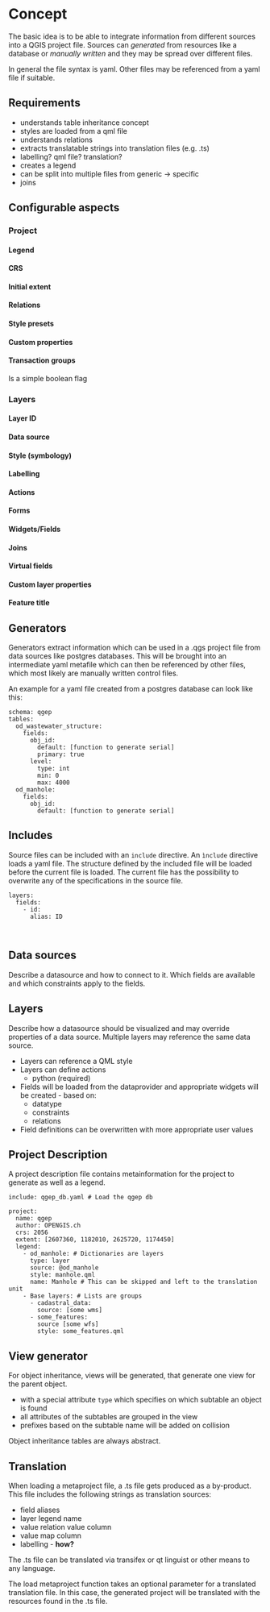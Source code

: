
Concept
=======

The basic idea is to be able to integrate information from different sources
into a QGIS project file. Sources can *generated* from resources like a database
or *manually written* and they may be spread over different files.

In general the file syntax is yaml. Other files may be referenced from a yaml
file if suitable.

Requirements
------------

  * understands table inheritance concept
  * styles are loaded from a qml file
  * understands relations
  * extracts translatable strings into translation files (e.g. .ts)
  * labelling? qml file? translation?
  * creates a legend
  * can be split into multiple files from generic → specific
  * joins

Configurable aspects
--------------------

### Project

#### Legend

#### CRS

#### Initial extent

#### Relations

#### Style presets

#### Custom properties

#### Transaction groups

Is a simple boolean flag



### Layers

#### Layer ID

#### Data source

#### Style (symbology)

#### Labelling

#### Actions

#### Forms

#### Widgets/Fields

#### Joins

#### Virtual fields

#### Custom layer properties

#### Feature title


## Generators

Generators extract information which can be used in a .qgs project file from
data sources like postgres databases. This will be brought into an intermediate
yaml metafile which can then be referenced by other files, which most likely
are manually written control files.

An example for a yaml file created from a postgres database can look like this:

```
schema: qgep
tables:
  od_wastewater_structure:
    fields:
      obj_id:
        default: [function to generate serial]
        primary: true
      level:
        type: int
        min: 0
        max: 4000
  od_manhole:
    fields:
      obj_id:
        default: [function to generate serial]
```

## Includes

Source files can be included with an `include` directive. An `ìnclude` directive
loads a yaml file. The structure defined by the included file will be loaded
before the current file is loaded. The current file has the possibility to overwrite
any of the specifications in the source file.

```
layers:
  fields:
    - id:
      alias: ID
      
  
```

## Data sources

Describe a datasource and how to connect to it. Which fields are available and which constraints apply to the fields.

Layers
------

Describe how a datasource should be visualized and may override properties of a data source. Multiple layers may reference the same data source.

* Layers can reference a QML style
* Layers can define actions
  * python (required)
* Fields will be loaded from the dataprovider and appropriate widgets will be created - based on:
  * datatype
  * constraints
  * relations
* Field definitions can be overwritten with more appropriate user values

Project Description
-------------------

A project description file contains metainformation for the project to generate
as well as a legend.

```
include: qgep_db.yaml # Load the qgep db 

project:
  name: qgep
  author: OPENGIS.ch
  crs: 2056
  extent: [2607360, 1182010, 2625720, 1174450]
  legend:
    - od_manhole: # Dictionaries are layers
      type: layer
      source: @od_manhole
      style: manhole.qml
      name: Manhole # This can be skipped and left to the translation unit
    - Base layers: # Lists are groups
      - cadastral_data:
        source: [some wms]
      - some_features:
        source [some wfs]
        style: some_features.qml
```

View generator
--------------

For object inheritance, views will be generated, that generate one view for the
parent object.

 * with a special attribute `type` which specifies on which subtable
an object is found
 * all attributes of the subtables are grouped in the view
 * prefixes based on the subtable name will be added on collision

Object inheritance tables are always abstract.

Translation
-----------

When loading a metaproject file, a .ts file gets produced as a by-product. This file includes the following strings as translation sources:

  * field aliases
  * layer legend name
  * value relation value column
  * value map column
  * labelling - **how?**

The .ts file can be translated via transifex or qt linguist or other means to any language.

The load metaproject function takes an optional parameter for a translated translation file. In this case, the generated project will be translated with the resources found in the .ts file.
